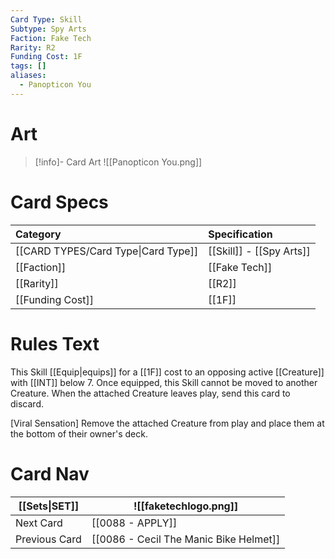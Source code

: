 ```yaml
---
Card Type: Skill
Subtype: Spy Arts
Faction: Fake Tech
Rarity: R2
Funding Cost: 1F
tags: []
aliases:
  - Panopticon You
---
```

# Art

> [!info]- Card Art
> ![[Panopticon You.png]]

# Card Specs

| Category | Specification| 
| :--- | :--- |
| [[CARD TYPES/Card Type\|Card Type]] | [[Skill]] - [[Spy Arts]] |  
| [[Faction]] | [[Fake Tech]] |  
| [[Rarity]] | [[R2]] |  
| [[Funding Cost]] | [[1F]] |  

# Rules Text  

This Skill [[Equip|equips]] for a [[1F]] cost to an opposing active [[Creature]] with [[INT]] below 7.
Once equipped, this Skill cannot be moved to another Creature.
When the attached Creature leaves play, send this card to discard.  

[Viral Sensation] Remove the attached Creature from play and place them at the bottom of their owner's deck.  

# Card Nav

| [[Sets\|SET]]           | ![[faketechlogo.png]]          |
| ------------- | ------------------------------ |
| Next Card     | [[0088 - APPLY]] |
| Previous Card | [[0086 - Cecil The Manic Bike Helmet]]         |


